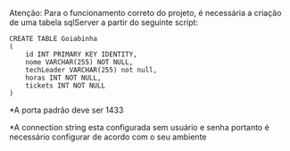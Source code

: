 Atenção: Para o funcionamento correto do projeto, é necessária a criação de uma tabela sqlServer a partir do seguinte script:

    CREATE TABLE Goiabinha
    (
		id INT PRIMARY KEY IDENTITY,
		nome VARCHAR(255) NOT NULL,
		techLeader VARCHAR(255) not null,
		horas INT NOT NULL,
		tickets INT NOT NULL
	)
	
*A porta padrão deve ser 1433

*A connection string esta configurada sem usuário e senha portanto é necessário configurar de acordo com o seu ambiente
